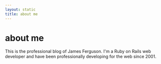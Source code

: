 ```yaml
---
layout: static
title: about me
---
```


# about me

This is the professional blog of James Ferguson. I'm a Ruby on Rails web developer and have been professionally developing for the web since 2001.